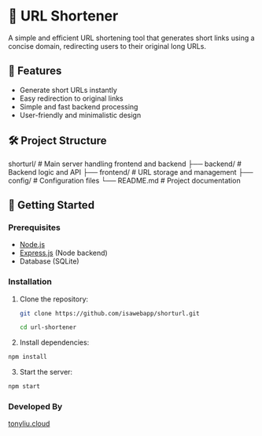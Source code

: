 # 🔗 URL Shortener

A simple and efficient URL shortening tool that generates short links using a concise domain, redirecting users to their original long URLs.

## 📌 Features

- Generate short URLs instantly  
- Easy redirection to original links  
- Simple and fast backend processing  
- User-friendly and minimalistic design  

## 🛠 Project Structure

shorturl/ # Main server handling frontend and backend
├── backend/  # Backend logic and API 
├── frontend/ # URL storage and management 
├── config/   # Configuration files 
└── README.md # Project documentation

## 🚀 Getting Started

### Prerequisites
- [Node.js](https://nodejs.org/)
- [Express.js](https://expressjs.com/) (Node backend)
- Database (SQLite)

### Installation
1. Clone the repository:
   ```sh
   git clone https://github.com/isawebapp/shorturl.git
   ```
   ```sh
   cd url-shortener
   ```

2. Install dependencies:

  ```sh
  npm install
  ```

3. Start the server:
  ```sh
  npm start
  ```

### Developed By
[tonyliu.cloud](https://tonyliu.cloud)
